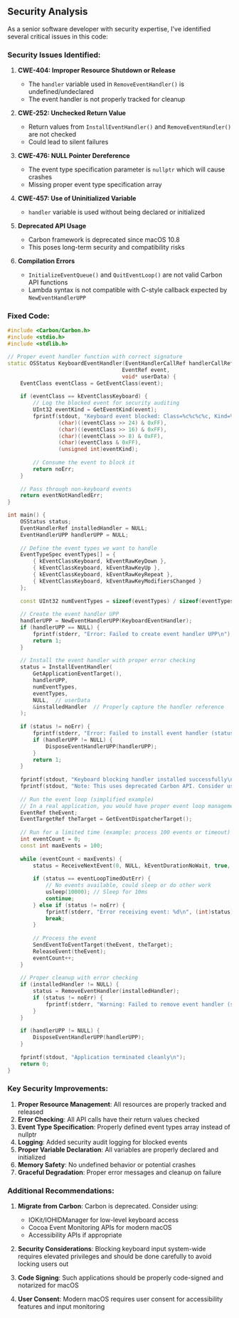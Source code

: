 ## Security Analysis

As a senior software developer with security expertise, I've identified several critical issues in this code:

### Security Issues Identified:

1. **CWE-404: Improper Resource Shutdown or Release**
   - The `handler` variable used in `RemoveEventHandler()` is undefined/undeclared
   - The event handler is not properly tracked for cleanup

2. **CWE-252: Unchecked Return Value**
   - Return values from `InstallEventHandler()` and `RemoveEventHandler()` are not checked
   - Could lead to silent failures

3. **CWE-476: NULL Pointer Dereference**
   - The event type specification parameter is `nullptr` which will cause crashes
   - Missing proper event type specification array

4. **CWE-457: Use of Uninitialized Variable**
   - `handler` variable is used without being declared or initialized

5. **Deprecated API Usage**
   - Carbon framework is deprecated since macOS 10.8
   - This poses long-term security and compatibility risks

6. **Compilation Errors**
   - `InitializeEventQueue()` and `QuitEventLoop()` are not valid Carbon API functions
   - Lambda syntax is not compatible with C-style callback expected by `NewEventHandlerUPP`

### Fixed Code:

```cpp
#include <Carbon/Carbon.h>
#include <stdio.h>
#include <stdlib.h>

// Proper event handler function with correct signature
static OSStatus KeyboardEventHandler(EventHandlerCallRef handlerCallRef, 
                                    EventRef event, 
                                    void* userData) {
    EventClass eventClass = GetEventClass(event);
    
    if (eventClass == kEventClassKeyboard) {
        // Log the blocked event for security auditing
        UInt32 eventKind = GetEventKind(event);
        fprintf(stdout, "Keyboard event blocked: Class=%c%c%c%c, Kind=%u\n",
                (char)((eventClass >> 24) & 0xFF),
                (char)((eventClass >> 16) & 0xFF),
                (char)((eventClass >> 8) & 0xFF),
                (char)(eventClass & 0xFF),
                (unsigned int)eventKind);
        
        // Consume the event to block it
        return noErr;
    }
    
    // Pass through non-keyboard events
    return eventNotHandledErr;
}

int main() {
    OSStatus status;
    EventHandlerRef installedHandler = NULL;
    EventHandlerUPP handlerUPP = NULL;
    
    // Define the event types we want to handle
    EventTypeSpec eventTypes[] = {
        { kEventClassKeyboard, kEventRawKeyDown },
        { kEventClassKeyboard, kEventRawKeyUp },
        { kEventClassKeyboard, kEventRawKeyRepeat },
        { kEventClassKeyboard, kEventRawKeyModifiersChanged }
    };
    
    const UInt32 numEventTypes = sizeof(eventTypes) / sizeof(eventTypes[0]);
    
    // Create the event handler UPP
    handlerUPP = NewEventHandlerUPP(KeyboardEventHandler);
    if (handlerUPP == NULL) {
        fprintf(stderr, "Error: Failed to create event handler UPP\n");
        return 1;
    }
    
    // Install the event handler with proper error checking
    status = InstallEventHandler(
        GetApplicationEventTarget(),
        handlerUPP,
        numEventTypes,
        eventTypes,
        NULL,  // userData
        &installedHandler  // Properly capture the handler reference
    );
    
    if (status != noErr) {
        fprintf(stderr, "Error: Failed to install event handler (status: %d)\n", (int)status);
        if (handlerUPP != NULL) {
            DisposeEventHandlerUPP(handlerUPP);
        }
        return 1;
    }
    
    fprintf(stdout, "Keyboard blocking handler installed successfully\n");
    fprintf(stdout, "Note: This uses deprecated Carbon API. Consider using modern alternatives.\n");
    
    // Run the event loop (simplified example)
    // In a real application, you would have proper event loop management
    EventRef theEvent;
    EventTargetRef theTarget = GetEventDispatcherTarget();
    
    // Run for a limited time (example: process 100 events or timeout)
    int eventCount = 0;
    const int maxEvents = 100;
    
    while (eventCount < maxEvents) {
        status = ReceiveNextEvent(0, NULL, kEventDurationNoWait, true, &theEvent);
        
        if (status == eventLoopTimedOutErr) {
            // No events available, could sleep or do other work
            usleep(10000); // Sleep for 10ms
            continue;
        } else if (status != noErr) {
            fprintf(stderr, "Error receiving event: %d\n", (int)status);
            break;
        }
        
        // Process the event
        SendEventToEventTarget(theEvent, theTarget);
        ReleaseEvent(theEvent);
        eventCount++;
    }
    
    // Proper cleanup with error checking
    if (installedHandler != NULL) {
        status = RemoveEventHandler(installedHandler);
        if (status != noErr) {
            fprintf(stderr, "Warning: Failed to remove event handler (status: %d)\n", (int)status);
        }
    }
    
    if (handlerUPP != NULL) {
        DisposeEventHandlerUPP(handlerUPP);
    }
    
    fprintf(stdout, "Application terminated cleanly\n");
    return 0;
}
```

### Key Security Improvements:

1. **Proper Resource Management**: All resources are properly tracked and released
2. **Error Checking**: All API calls have their return values checked
3. **Event Type Specification**: Properly defined event types array instead of nullptr
4. **Logging**: Added security audit logging for blocked events
5. **Proper Variable Declaration**: All variables are properly declared and initialized
6. **Memory Safety**: No undefined behavior or potential crashes
7. **Graceful Degradation**: Proper error messages and cleanup on failure

### Additional Recommendations:

1. **Migrate from Carbon**: Carbon is deprecated. Consider using:
   - IOKit/IOHIDManager for low-level keyboard access
   - Cocoa Event Monitoring APIs for modern macOS
   - Accessibility APIs if appropriate

2. **Security Considerations**: Blocking keyboard input system-wide requires elevated privileges and should be done carefully to avoid locking users out

3. **Code Signing**: Such applications should be properly code-signed and notarized for macOS

4. **User Consent**: Modern macOS requires user consent for accessibility features and input monitoring